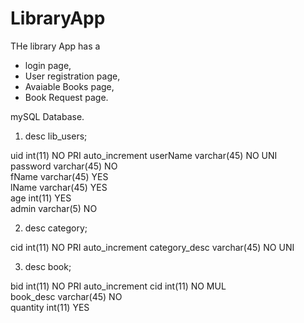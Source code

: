 # LibraryApp

THe library App has a 
- login page, 
- User registration page,
- Avaiable Books page, 
- Book Request page.

mySQL Database.

1. desc lib_users;

uid	int(11)	NO	PRI		auto_increment
userName	varchar(45)	NO	UNI		
password	varchar(45)	NO			
fName	varchar(45)	YES			
lName	varchar(45)	YES			
age	int(11)	YES			
admin	varchar(5)	NO			

2. desc category;

cid	int(11)	NO	PRI		auto_increment
category_desc	varchar(45)	NO	UNI		


3. desc book;

bid	int(11)	NO	PRI		auto_increment
cid	int(11)	NO	MUL		
book_desc	varchar(45)	NO			
quantity	int(11)	YES			
